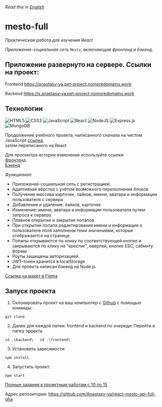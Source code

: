 *Read this in [English](README.md)*

# mesto-full
*Практическая работа для изучения React*

*Приложение-социальная сеть `Mesto`, включающая фронтенд и бэкенд.*  
  
## Приложение развернуто на сервере. Ссылки на проект:

Frontend https://anastasy-ya.pet-project.nomoredomains.work

Backend https://s.anastasy-ya.pet-project.nomoredomains.work

## Технологии
![HTML5](https://img.shields.io/badge/html5-%23E34F26.svg?style=for-the-badge&logo=html5&logoColor=white)
![CSS3](https://img.shields.io/badge/css3-%231572B6.svg?style=for-the-badge&logo=css3&logoColor=white)
![JavaScript](https://img.shields.io/badge/javascript-%23323330.svg?style=for-the-badge&logo=javascript&logoColor=%23F7DF1E)
![React](https://img.shields.io/badge/react-%2320232a.svg?style=for-the-badge&logo=react&logoColor=%2361DAFB)
![NodeJS](https://img.shields.io/badge/node.js-6DA55F?style=for-the-badge&logo=node.js&logoColor=white)
![Express.js](https://img.shields.io/badge/express.js-%23404d59.svg?style=for-the-badge&logo=express&logoColor=%2361DAFB)
![MongoDB](https://img.shields.io/badge/MongoDB-%234ea94b.svg?style=for-the-badge&logo=mongodb&logoColor=white)

Продолжение учебного проекта, написанного сначала на чистом JavaScript [ссылка](https://github.com/Anastasy-ya/mesto), <br>
затем переписаного на React

Для просмотра истории изменения используйте ссылки:<br>
[Фронтенд](https://github.com/Anastasy-ya/react-mesto-auth)<br>
[Бэкенд](https://github.com/Anastasy-ya/express-mesto-gha)<br>

*Функционал:*
- Приложение-социальная сеть с регистрацией.
- Адаптивная вёрстка с учётом возможного переполнения блоков
- Получение массива карточек, лайков, имени, аватара и информации пользователя с сервера
- Добавление и удаление: лайков, карточек
- Изменение: имени, аватара и информации пользователя путем запроса к серверу
- Плавное открытие и закрытие попапов
- При открытии попапа редактирования имени и информации о пользователе поля заполнены теми значениями, которые отображаются на странице.
- Попапы открываются по клику по соответствующей кнопке и закрываются по клику на "крестик", оверлей, кнопке ESC, сабмиту формы
- Роуты защищены авторизацией. 
- JWT-токен хранится в localStorage.
- Для проекта написан бэкенд на Node.js<br>

[Ссылка на макет в Figma](https://www.figma.com/file/2cn9N9jSkmxD84oJik7xL7/JavaScript.-Sprint-4?node-id=0%3A1)

## Запуск проекта

1. Склонировать проект на ваш компьютер с [Github]() с помощью команды:
```
git clone 
```
2. Далее для каждой папки: frontend и backend по очереди: Перейти в папку проекта
```
cd .\backend\   cd .\frontend\
```
3. Установить зависимости:
```
npm install
```
4. Запустить проект:
```
npm start
```

[Полные задания к проектным работам с 10 по 15](https://www.notion.so/b3c1c05c512a41e0b57e9b40388eb928)


Адрес репозитория: https://github.com/Anastasy-ya/react-mesto-api-full-gha
